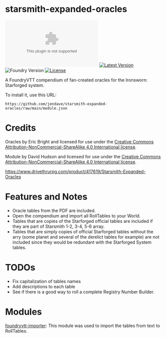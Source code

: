 # starsmith-expanded-oracles

![Download count of latest release](https://img.shields.io/github/downloads/jendave/starsmith-expanded-oracles/archive/refs/heads/main.zip?style=for-the-badge)
[![Latest Version](https://img.shields.io/github/v/release/jendave/starsmith-expanded-oracles?display_name=tag&sort=semver&label=Latest%20Version)](https://github.com/jendave/starsmith-expanded-oracles/releases/latest)
![Foundry Version](https://img.shields.io/endpoint?url=https://foundryshields.com/version?url=https%3A%2F%2Fraw.githubusercontent.com%2Fjendave%2Fstarsmith-expanded-oracles%2Fmain%2Fmodule.json)
[![License](https://img.shields.io/github/license/jendave/starsmith-expanded-oracles?label=License)](LICENSE.md)

A FoundryVTT compendium of fan-created oracles for the Ironsworn: Starforged system.

To install it, use this URL:

```
https://github.com/jendave/starsmith-expanded-oracles/raw/main/module.json
```

# Credits

Oracles by Eric Bright and licensed for use under the [Creative Commons Attribution-NonCommercial-ShareAlike 4.0 International license](creativecommons.org/licenses/by-nc-sa/4.0/).

Module by David Hudson and licensed for use under the [Creative Commons Attribution-NonCommercial-ShareAlike 4.0 International license](creativecommons.org/licenses/by-nc-sa/4.0/).

https://www.drivethrurpg.com/product/417619/Starsmith-Expanded-Oracles

# Features and Notes
* Oracle tables from the PDF are included. 
* Open the compendium and import all RollTables to your World.
* Tables that are copies of the Starforged official tables are included if they are part of Starsmith 1-2, 3-4, 5-6 array. 
* Tables that are simply copies of official Starforged tables without the arry (some planet and several of the derelict tables for example) are not included since they would be redundant with the Starforged System tables.

# TODOs
* Fix capitalization of tables names
* Add descriptions to each table
* See if there is a good way to roll a complete Registry Number Builder.

# Modules
[foundryvtt-importer](https://github.com/EthanJWright/foundryvtt-importer): This module was used to import the tables from text to RollTables.
